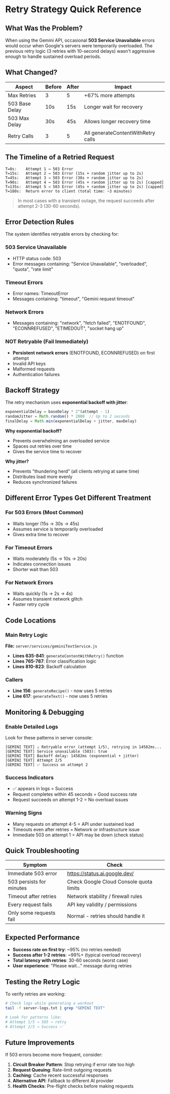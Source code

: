 # Retry Strategy Quick Reference

## What Was the Problem?

When using the Gemini API, occasional **503 Service Unavailable** errors would occur when Google's servers were temporarily overloaded. The previous retry logic (3 retries with 10-second delays) wasn't aggressive enough to handle sustained overload periods.

## What Changed?

| Aspect | Before | After | Impact |
|--------|--------|-------|--------|
| Max Retries | 3 | 5 | +67% more attempts |
| 503 Base Delay | 10s | 15s | Longer wait for recovery |
| 503 Max Delay | 30s | 45s | Allows longer recovery time |
| Retry Calls | 3 | 5 | All generateContentWithRetry calls |

## The Timeline of a Retried Request

```
T=0s:    Attempt 1 → 503 Error
T=15s:   Attempt 2 → 503 Error (15s + random jitter up to 2s)
T=45s:   Attempt 3 → 503 Error (30s + random jitter up to 2s)
T=90s:   Attempt 4 → 503 Error (45s + random jitter up to 2s) [capped]
T=135s:  Attempt 5 → 503 Error (45s + random jitter up to 2s) [capped]
T=180s:  Return error to client (total time: ~3 minutes)
```

> In most cases with a transient outage, the request succeeds after attempt 2-3 (30-60 seconds).

## Error Detection Rules

The system identifies retryable errors by checking for:

### 503 Service Unavailable
- HTTP status code: 503
- Error messages containing: "Service Unavailable", "overloaded", "quota", "rate limit"

### Timeout Errors
- Error names: TimeoutError
- Messages containing: "timeout", "Gemini request timeout"

### Network Errors
- Messages containing: "network", "fetch failed", "ENOTFOUND", "ECONNREFUSED", "ETIMEDOUT", "socket hang up"

### NOT Retryable (Fail Immediately)
- **Persistent network errors** (ENOTFOUND, ECONNREFUSED) on first attempt
- Invalid API keys
- Malformed requests
- Authentication failures

## Backoff Strategy

The retry mechanism uses **exponential backoff with jitter**:

```javascript
exponentialDelay = baseDelay * 2^(attempt - 1)
randomJitter = Math.random() * 2000  // Up to 2 seconds
finalDelay = Math.min(exponentialDelay + jitter, maxDelay)
```

**Why exponential backoff?**
- Prevents overwhelming an overloaded service
- Spaces out retries over time
- Gives the service time to recover

**Why jitter?**
- Prevents "thundering herd" (all clients retrying at same time)
- Distributes load more evenly
- Reduces synchronized failures

## Different Error Types Get Different Treatment

### For 503 Errors (Most Common)
- Waits longer (15s → 30s → 45s)
- Assumes service is temporarily overloaded
- Gives extra time to recover

### For Timeout Errors
- Waits moderately (5s → 10s → 20s)
- Indicates connection issues
- Shorter wait than 503

### For Network Errors
- Waits quickly (1s → 2s → 4s)
- Assumes transient network glitch
- Faster retry cycle

## Code Locations

### Main Retry Logic
**File:** `server/services/geminiTextService.js`

- **Lines 635-841**: `generateContentWithRetry()` function
- **Lines 765-787**: Error classification logic
- **Lines 810-823**: Backoff calculation

### Callers
- **Line 156**: `generateRecipe()` - now uses 5 retries
- **Line 617**: `generateText()` - now uses 5 retries

## Monitoring & Debugging

### Enable Detailed Logs
Look for these patterns in server console:

```
[GEMINI TEXT] ⚠️ Retryable error (attempt 1/5), retrying in 14582ms...
[GEMINI TEXT] Service unavailable (503): true
[GEMINI TEXT] Backoff delay: 14582ms (exponential + jitter)
[GEMINI TEXT] Attempt 2/5
[GEMINI TEXT] ✅ Success on attempt 2
```

### Success Indicators
- ✅ appears in logs = Success
- Request completes within 45 seconds = Good success rate
- Request succeeds on attempt 1-2 = No overload issues

### Warning Signs
- Many requests on attempt 4-5 = API under sustained load
- Timeouts even after retries = Network or infrastructure issue
- Immediate 503 on attempt 1 = API may be down (check status)

## Quick Troubleshooting

| Symptom | Check |
|---------|-------|
| Immediate 503 error | https://status.ai.google.dev/ |
| 503 persists for minutes | Check Google Cloud Console quota limits |
| Timeout after retries | Network stability / firewall rules |
| Every request fails | API key validity / permissions |
| Only some requests fail | Normal - retries should handle it |

## Expected Performance

- **Success rate on first try**: ~95% (no retries needed)
- **Success after 1-2 retries**: ~99%+ (typical overload recovery)
- **Total latency with retries**: 30-60 seconds (worst case)
- **User experience**: "Please wait..." message during retries

## Testing the Retry Logic

To verify retries are working:

```bash
# Check logs while generating a workout
tail -f server-logs.txt | grep "GEMINI TEXT"

# Look for patterns like:
# Attempt 1/5 → 503 → retry
# Attempt 2/5 → Success ✅
```

## Future Improvements

If 503 errors become more frequent, consider:

1. **Circuit Breaker Pattern**: Stop retrying if error rate too high
2. **Request Queuing**: Rate-limit outgoing requests
3. **Caching**: Cache recent successful responses
4. **Alternative API**: Fallback to different AI provider
5. **Health Checks**: Pre-flight checks before making requests
